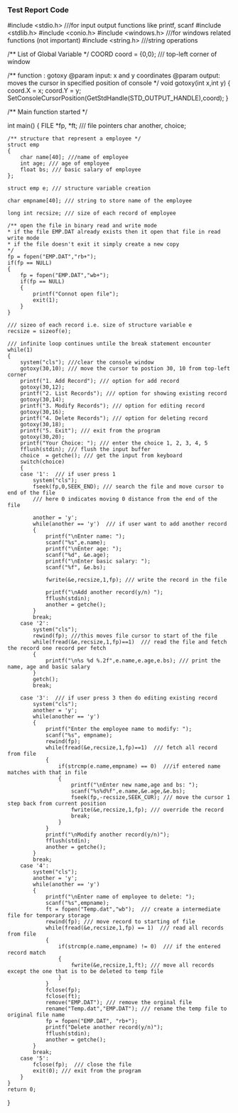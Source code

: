### Test Report Code

#include <stdio.h> ///for input output functions like printf, scanf
#include <stdlib.h>
#include <conio.h>
#include <windows.h> ///for windows related functions (not important)
#include <string.h>  ///string operations

/** List of Global Variable */
COORD coord = {0,0}; /// top-left corner of window

/**
    function : gotoxy
    @param input: x and y coordinates
    @param output: moves the cursor in specified position of console
*/
void gotoxy(int x,int y)
{
    coord.X = x;
    coord.Y = y;
    SetConsoleCursorPosition(GetStdHandle(STD_OUTPUT_HANDLE),coord);
}

/** Main function started */

int main()
{
    FILE *fp, *ft; /// file pointers
    char another, choice;

    /** structure that represent a employee */
    struct emp
    {
        char name[40]; ///name of employee
        int age; /// age of employee
        float bs; /// basic salary of employee
    };

    struct emp e; /// structure variable creation

    char empname[40]; /// string to store name of the employee

    long int recsize; /// size of each record of employee

    /** open the file in binary read and write mode
    * if the file EMP.DAT already exists then it open that file in read write mode
    * if the file doesn't exit it simply create a new copy
    */
    fp = fopen("EMP.DAT","rb+");
    if(fp == NULL)
    {
        fp = fopen("EMP.DAT","wb+");
        if(fp == NULL)
        {
            printf("Connot open file");
            exit(1);
        }
    }

    /// sizeo of each record i.e. size of structure variable e
    recsize = sizeof(e);

    /// infinite loop continues untile the break statement encounter
    while(1)
    {
        system("cls"); ///clear the console window
        gotoxy(30,10); /// move the cursor to postion 30, 10 from top-left corner
        printf("1. Add Record"); /// option for add record
        gotoxy(30,12);
        printf("2. List Records"); /// option for showing existing record
        gotoxy(30,14);
        printf("3. Modify Records"); /// option for editing record
        gotoxy(30,16);
        printf("4. Delete Records"); /// option for deleting record
        gotoxy(30,18);
        printf("5. Exit"); /// exit from the program
        gotoxy(30,20);
        printf("Your Choice: "); /// enter the choice 1, 2, 3, 4, 5
        fflush(stdin); /// flush the input buffer
        choice  = getche(); /// get the input from keyboard
        switch(choice)
        {
        case '1':  /// if user press 1
            system("cls");
            fseek(fp,0,SEEK_END); /// search the file and move cursor to end of the file
            /// here 0 indicates moving 0 distance from the end of the file

            another = 'y';
            while(another == 'y')  /// if user want to add another record
            {
                printf("\nEnter name: ");
                scanf("%s",e.name);
                printf("\nEnter age: ");
                scanf("%d", &e.age);
                printf("\nEnter basic salary: ");
                scanf("%f", &e.bs);

                fwrite(&e,recsize,1,fp); /// write the record in the file

                printf("\nAdd another record(y/n) ");
                fflush(stdin);
                another = getche();
            }
            break;
        case '2':
            system("cls");
            rewind(fp); ///this moves file cursor to start of the file
            while(fread(&e,recsize,1,fp)==1)  /// read the file and fetch the record one record per fetch
            {
                printf("\n%s %d %.2f",e.name,e.age,e.bs); /// print the name, age and basic salary
            }
            getch();
            break;

        case '3':  /// if user press 3 then do editing existing record
            system("cls");
            another = 'y';
            while(another == 'y')
            {
                printf("Enter the employee name to modify: ");
                scanf("%s", empname);
                rewind(fp);
                while(fread(&e,recsize,1,fp)==1)  /// fetch all record from file
                {
                    if(strcmp(e.name,empname) == 0)  ///if entered name matches with that in file
                    {
                        printf("\nEnter new name,age and bs: ");
                        scanf("%s%d%f",e.name,&e.age,&e.bs);
                        fseek(fp,-recsize,SEEK_CUR); /// move the cursor 1 step back from current position
                        fwrite(&e,recsize,1,fp); /// override the record
                        break;
                    }
                }
                printf("\nModify another record(y/n)");
                fflush(stdin);
                another = getche();
            }
            break;
        case '4':
            system("cls");
            another = 'y';
            while(another == 'y')
            {
                printf("\nEnter name of employee to delete: ");
                scanf("%s",empname);
                ft = fopen("Temp.dat","wb");  /// create a intermediate file for temporary storage
                rewind(fp); /// move record to starting of file
                while(fread(&e,recsize,1,fp) == 1)  /// read all records from file
                {
                    if(strcmp(e.name,empname) != 0)  /// if the entered record match
                    {
                        fwrite(&e,recsize,1,ft); /// move all records except the one that is to be deleted to temp file
                    }
                }
                fclose(fp);
                fclose(ft);
                remove("EMP.DAT"); /// remove the orginal file
                rename("Temp.dat","EMP.DAT"); /// rename the temp file to original file name
                fp = fopen("EMP.DAT", "rb+");
                printf("Delete another record(y/n)");
                fflush(stdin);
                another = getche();
            }
            break;
        case '5':
            fclose(fp);  /// close the file
            exit(0); /// exit from the program
        }
    }
    return 0;
}

